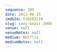 ```yaml
---
sequence: 305
date: 2013-06-15
imdbId: tt0203119
slug: sexy-beast-2000
venue: null
venueNotes: null
medium: Netflix
mediumNotes: null
---
```

